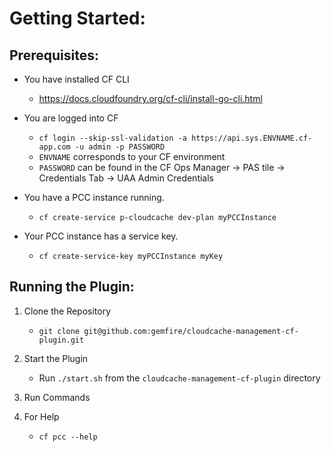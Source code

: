 # Getting Started:

## Prerequisites:
* You have installed CF CLI
    * https://docs.cloudfoundry.org/cf-cli/install-go-cli.html
* You are logged into CF
    *  `cf login --skip-ssl-validation -a https://api.sys.ENVNAME.cf-app.com -u admin -p PASSWORD`
    * `ENVNAME` corresponds to your CF environment
    * `PASSWORD` can be found in the CF Ops Manager &rarr; PAS tile &rarr; Credentials Tab &rarr; UAA Admin Credentials

* You have a PCC instance running.
    * `cf create-service p-cloudcache dev-plan myPCCInstance`
* Your PCC instance has a service key.
    * `cf create-service-key myPCCInstance myKey`

## Running the Plugin:
1. Clone the Repository 
    - `git clone git@github.com:gemfire/cloudcache-management-cf-plugin.git`
2. Start the Plugin 
    - Run `./start.sh` from the `cloudcache-management-cf-plugin` directory
3. Run Commands 

4. For Help
    - `cf pcc --help`
    

